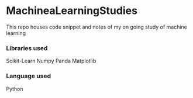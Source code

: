 # MachineaLearningStudies
This repo houses code snippet and notes of my on going study of machine learning

### Libraries used
Scikit-Learn
Numpy
Panda
Matplotlib

### Language used
Python
